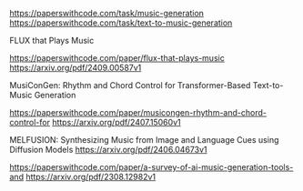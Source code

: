 https://paperswithcode.com/task/music-generation
https://paperswithcode.com/task/text-to-music-generation

FLUX that Plays Music

https://paperswithcode.com/paper/flux-that-plays-music
https://arxiv.org/pdf/2409.00587v1

MusiConGen: Rhythm and Chord Control for Transformer-Based Text-to-Music Generation

https://paperswithcode.com/paper/musicongen-rhythm-and-chord-control-for
https://arxiv.org/pdf/2407.15060v1

MELFUSION: Synthesizing Music from Image and Language Cues using
Diffusion Models
https://arxiv.org/pdf/2406.04673v1

https://paperswithcode.com/paper/a-survey-of-ai-music-generation-tools-and
https://arxiv.org/pdf/2308.12982v1
